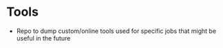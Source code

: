 # Tools
*  Repo to dump custom/online tools used for specific jobs that might be useful in the future
